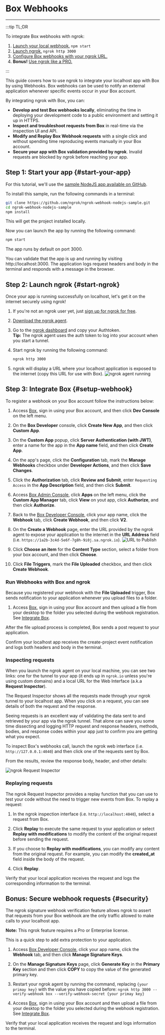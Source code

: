 # Box Webhooks
------------

:::tip TL;DR

To integrate Box webhooks with ngrok:
1. [Launch your local webhook.](#start-your-app) `npm start`
1. [Launch ngrok.](#start-ngrok) `ngrok http 3000`
1. [Configure Box webhooks with your ngrok URL.](#setup-webhook)
1. **Bonus!** [Use ngrok like a PRO.](#security)

:::


This guide covers how to use ngrok to integrate your localhost app with Box by using Webhooks.
Box webhooks can be used to notify an external application whenever specific events occur in your Box account. 

By integrating ngrok with Box, you can:

- **Develop and test Box webhooks locally**, eliminating the time in deploying your development code to a public environment and setting it up in HTTPS.
- **Inspect and troubleshoot requests from Box** in real-time via the inspection UI and API.
- **Modify and Replay Box Webhook requests** with a single click and without spending time reproducing events manually in your Box account.
- **Secure your app with Box validation provided by ngrok**. Invalid requests are blocked by ngrok before reaching your app.


## **Step 1**: Start your app {#start-your-app}

For this tutorial, we'll use the [sample NodeJS app available on GitHub](https://github.com/ngrok/ngrok-webhook-nodejs-sample). 

To install this sample, run the following commands in a terminal:

```bash
git clone https://github.com/ngrok/ngrok-webhook-nodejs-sample.git
cd ngrok-webhook-nodejs-sample
npm install
```

This will get the project installed locally.

Now you can launch the app by running the following command: 

```bash
npm start
```

The app runs by default on port 3000. 

You can validate that the app is up and running by visiting http://localhost:3000. The application logs request headers and body in the terminal and responds with a message in the browser.


## **Step 2**: Launch ngrok {#start-ngrok}

Once your app is running successfully on localhost, let's get it on the internet securely using ngrok! 

1. If you're not an ngrok user yet, just [sign up for ngrok for free](https://ngrok.com/signup).

1. [Download the ngrok agent](https://ngrok.com/download).

1. Go to the [ngrok dashboard](https://dashboard.ngrok.com) and copy your Authtoken. <br />
    **Tip:** The ngrok agent uses the auth token to log into your account when you start a tunnel.
    
1. Start ngrok by running the following command:
    ```bash
    ngrok http 3000
    ```

1. ngrok will display a URL where your localhost application is exposed to the internet (copy this URL for use with Box).
    ![ngrok agent running](/img/integrations/launch_ngrok_tunnel.png)


## **Step 3**: Integrate Box {#setup-webhook}

To register a webhook on your Box account follow the instructions below:

1. Access [Box](https://box.com/), sign in using your Box account, and then click **Dev Console** on the left menu.

1. On the **Box Developer** console, click **Create New App**, and then click **Custom App**.

1. On the **Custom App** popup, click **Server Authentication (with JWT)**, enter a name for the app in the **App name** field, and then click **Create App**.

1. On the app's page, click the **Configuration** tab, mark the **Manage Webhooks** checkbox under **Developer Actions**, and then click **Save Changes**.

1. Click the **Authorization** tab, click **Review and Submit**, enter `Requesting Access` in the **App Description** field, and then click **Submit**.

1. Access [Box Admin Console](https://app.box.com/master), click **Apps** on the left menu, click the **Custom App Manager** tab, click **View** on yout app, click **Authorize**, and then click **Authorize**.

1. Back to the [Box Developer Console](https://app.box.com/developers/console), click your app name, click the **Webhook** tab, click **Create Webhook**, and then click **V2**.

1. On the **Create a Webhook** page, enter the URL provided by the ngrok agent to expose your application to the internet in the **URL Address** field (i.e. `https://1a2b-3c4d-5e6f-7g8h-9i0j.sa.ngrok.io`).
    ![URL to Publish](img/ngrok_url_configuration_box.png)

1. Click **Choose an item** for the **Content Type** section, select a folder from your box account, and then click **Choose**.

1. Click **File Triggers**, mark the **File Uploaded** checkbox, and then click **Create Webhook**.


### Run Webhooks with Box and ngrok

Because you registered your webhook with the **File Uploaded** trigger, Box sends notification to your application whenever you upload files to a folder.

1. Access [Box](https://box.com/), sign in using your Box account and then upload a file from your desktop to the folder you selected during the webhook registration. See [Integrate Box](#setup-webhook).

After the file upload process is completed, Box sends a post request to your application.

Confirm your localhost app receives the create-project event notification and logs both headers and body in the terminal.


### Inspecting requests

When you launch the ngrok agent on your local machine, you can see two links: one for the tunnel to your app (it ends up in `ngrok.io` unless you're using custom domains) and a local URL for the Web Interface (a.k.a **Request Inspector**).

The Request Inspector shows all the requests made through your ngrok tunnel to your localhost app. When you click on a request, you can see details of both the request and the response.

Seeing requests is an excellent way of validating the data sent to and retrieved by your app via the ngrok tunnel. That alone can save you some time dissecting and logging HTTP request and response headers, methods, bodies, and response codes within your app just to confirm you are getting what you expect.

To inspect Box's webhooks call, launch the ngrok web interface (i.e. `http://127.0.0.1:4040`) and then click one of the requests sent by Box.

From the results, review the response body, header, and other details:

![ngrok Request Inspector](img/ngrok_introspection_box_webhooks.png)


### Replaying requests

The ngrok Request Inspector provides a replay function that you can use to test your code without the need to trigger new events from Box. To replay a request:

1. In the ngrok inspection interface (i.e. `http://localhost:4040`), select a request from Box.

1. Click **Replay** to execute the same request to your application or select **Replay with modifications** to modify the content of the original request before sending the request.

1. If you choose to **Replay with modifications**, you can modify any content from the original request. For example, you can modify the **created_at** field inside the body of the request.

1. Click **Replay**.

Verify that your local application receives the request and logs the corresponding information to the terminal.


## **Bonus**: Secure webhook requests {#security}

The ngrok signature webhook verification feature allows ngrok to assert that requests from your Box webhook are the only traffic allowed to make calls to your localhost app.

**Note:** This ngrok feature requires a Pro or Enterprise license.

This is a quick step to add extra protection to your application.

1. Access [Box Developer Console](https://app.box.com/developers/console), click your app name, click the **Webhook** tab, and then click **Manage Signature Keys**.

1. On the **Manage Signature Keys** page, click **Generate Key** in the **Primary Key** section and then click **COPY** to copy the value of the generated primary key.

1. Restart your ngrok agent by running the command, replacing `{your primay key}` with the value you have copied before:
    `ngrok http 3000 --verify-webhook box --verify-webhook-secret {your primay key}`

1. Access [Box](https://box.com/), sign in using your Box account and then upload a file from your desktop to the folder you selected during the webhook registration. See [Integrate Box](#setup-webhook).

Verify that your local application receives the request and logs information to the terminal.
